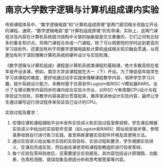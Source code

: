 # 南京大学数字逻辑与计算机组成课内实验

传统课程体系中，“数字逻辑电路”和“计算机组成原理”是两门密切相关但独立开设的课程，通常，“数字逻辑电路”是“计算机组成原理”的先导课。实际上，这两门课程涉及内容在计算机系统层次结构中关联的抽象层是交叉重叠的，它们之间有比较多的重复知识点。将两门课程合并成一门课程，除了可以用更短的学时达到更高的学习目标外，还更加有利于将数字逻辑电路和计算机组成相关知识融会贯通，从而更加有利于深刻理解计算机系统的硬件设计与实现机理。

《数字逻辑与计算机组成》课程是计算机系统类课程的基础课，绝大多数高校在低年级开设该课，例如，南京大学该课程就在大一（下）开设。为了降低低年级学生学习该课程的难度，更好地通过动手实践来理解课程教学内容，培养学生学习兴趣，提升系统设计能力，本教材基于仿真软件Logisim和RISC-V模拟器RARS，设计了与理论教学内容同步的课内综合实验大作业，以RISC-V单周期CPU设计与程序验证为目标，将教学内容各部分贯穿起来，循序渐进地设计实验内容，最终让学生通过编写运行测试程序来验证自己设计的CPU。

实验过程及要求：

1. 在理论课和课程辅助平台中发布实验讲义和实验过程录屏视频，学生课后根据实验讲义中给出的实验软件资源（如Logisim和RARS）网址和安装步骤，参照录屏视频自行进行练习实践，直至熟练掌握实验软件环境及其使用方法。
2. 通过实验讲义给出每次实验的实验目标、实验过程和要求，学生根据实验讲义，在课后完成实验，然后由任课老师和课程助教组织进行验收答辩。
3. 每个实验在答辩验收后，还需要提交实验报告，其内容包括设计原理图、功能表、仿真检测图、错误现象及原因分析和思考题答案等内容。
